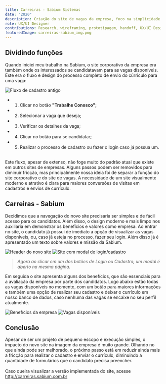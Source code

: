 ```yaml
---
title: Carreiras - Sabium Sistemas
date: "2020"
description: Criação do site de vagas da empresa, foco na simplicidade visual e facilidade de cadastro para as vagas.
role: UX/UI Designer
contributions: Research, wireframing, prototipagem, handoff, UX/UI Design
featuredImage: carreiras-sabium_img.png
---
```


## Dividindo funções

Quando iniciei meu trabalho na Sabium, o site corporativo da empresa era também onde os interessados se candidatavam para as vagas disponíveis.
Este era o fluxo e design do processo completo de envio do cúrriculo para uma vaga:

![Fluxo de cadastro antigo](/fluxo-atual.png)

- 1. Clicar no botão **"Trabalhe Conosco"**;
- 2. Selecionar a vaga que deseja;
- 3. Verificar os detalhes da vaga;
- 4. Clicar no botão para se candidatar;
- 5. Realizar o processo de cadastro ou fazer o login caso já possua um.

\
Este fluxo, apesar de extenso, não foge muito do padrão atual que existe em outros sites de empresas.
Alguns passos podem ser removidos para diminuir fricção, mas principalmente nossa ideia foi de separar a função do site corporativo e do site de vagas.
A necessidade de um site visualmente moderno e atrativo é clara para maiores conversões de visitas em cadastros e envios de currículo.

## Carreiras - Sabium

Decidimos que a navegação do novo site precisaria ser simples e de fácil acesso para os candidatos. Além disso, o design moderno e mais limpo nos auxiliaria em demonstrar os benefícios e valores como empresa.
Ao entrar no site, o candidato já possui de imediato a opção de visualizar as vagas disponíveis, ou, caso já esteja no processo, fazer seu login. Além disso já é apresentado um texto sobre valores e missão da Sabium.

![Header do novo site](/header.png)
![Site com modal de login/cadastro](/header-modal.png)

> _Agora ao clicar em um dos botões de Login ou Cadastro, um modal é aberto na mesma página._

Em seguida o site apresenta alguns dos benefícios, que são essenciais para a avaliação da empresa por parte dos candidatos.
Logo abaixo estão todas as vagas disponíveis no momento, com um botão para maiores informações e também uma opção de realizar seu cadastro e deixar o currículo em nosso banco de dados, caso nenhuma das vagas se encaixe no seu perfil atualmente.

![Benefícios da empresa](/beneficios.png)
![Vagas disponíveis](/vagas.png)

## Conclusão

Apesar de ser um projeto de pequeno escopo e execução simples, o impacto do novo site na imagem da empresa é muito grande.
Olhando no que ainda pode ser melhorado, o próximo passo está em reduzir ainda mais a fricção para realizar o cadastro e enviar o currículo, diminuindo a quantidade de formulários que o candidato precisa preencher.\
\
Caso queira visualizar a versão implementada do site, acesse http://carreiras.sabium.com.br
